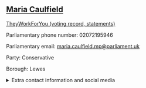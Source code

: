## <a href="https://members.parliament.uk/member/4492/contact">Maria Caulfield</a>

<a href="https://www.theyworkforyou.com/mp/25397/maria_caulfield/lewes">TheyWorkForYou (voting record, statements)</a> 

Parliamentary phone number: 02072195946 

Parliamentary email: maria.caulfield.mp@parliament.uk 

Party: Conservative 

Borough: Lewes 

<details><summary>Extra contact information and social media</summary> 
<li>Website: http://www.mariacaulfield.co.uk/</li>
<li>Twitter: https://twitter.com/mariacaulfield</li>
<li>Constituency office phone number:</li>
<li>Constituency office email:</li>
<li>Facebook:</li>
<li>Instagram:</li>
<li>Youtube:</li>
<li>Linkedin:</li>
<li>Government department phone number:</li>
<li>Government department email:</li>
<li>Threads:</li>
<li>Party office phone number:</li>
<li>Party office email:</li>
<li>Tiktok:</li>
</details>